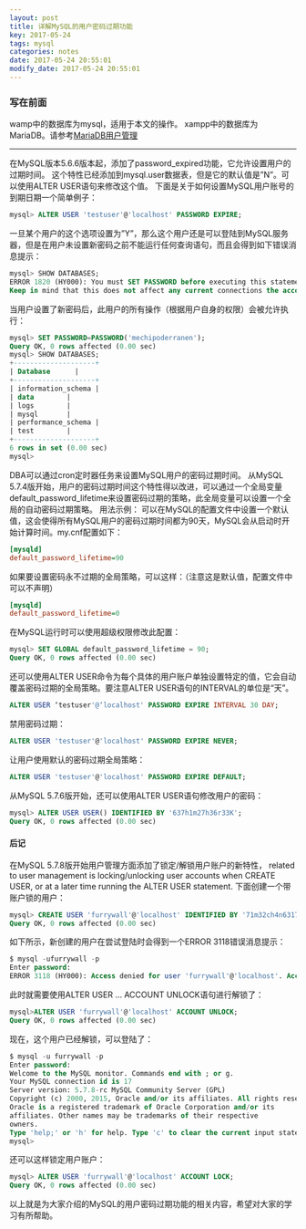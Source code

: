 ```yaml
---
layout: post
title: 详解MySQL的用户密码过期功能
key: 2017-05-24
tags: mysql
categories: notes
date: 2017-05-24 20:55:01
modify_date: 2017-05-24 20:55:01
---
```


### 写在前面

wamp中的数据库为mysql，适用于本文的操作。
xampp中的数据库为MariaDB。请参考[MariaDB用户管理](/notes/mariadb-users-manage.html)

<!--more-->

---
在MySQL版本5.6.6版本起，添加了password_expired功能，它允许设置用户的过期时间。
这个特性已经添加到mysql.user数据表，但是它的默认值是”N”。可以使用ALTER USER语句来修改这个值。
下面是关于如何设置MySQL用户账号的到期日期一个简单例子：

```sql
mysql> ALTER USER 'testuser'@'localhost' PASSWORD EXPIRE;
```
一旦某个用户的这个选项设置为”Y”，那么这个用户还是可以登陆到MySQL服务器，但是在用户未设置新密码之前不能运行任何查询语句，而且会得到如下错误消息提示：

```sql
mysql> SHOW DATABASES;
ERROR 1820 (HY000): You must SET PASSWORD before executing this statement
Keep in mind that this does not affect any current connections the account has open.
```

当用户设置了新密码后，此用户的所有操作（根据用户自身的权限）会被允许执行：

```sql
mysql> SET PASSWORD=PASSWORD('mechipoderranen');
Query OK, 0 rows affected (0.00 sec)
mysql> SHOW DATABASES;
+--------------------+
| Database      |
+--------------------+
| information_schema |
| data        |
| logs        |
| mysql       |
| performance_schema |
| test        |
+--------------------+
6 rows in set (0.00 sec)
mysql>
```

DBA可以通过cron定时器任务来设置MySQL用户的密码过期时间。
从MySQL 5.7.4版开始，用户的密码过期时间这个特性得以改进，可以通过一个全局变量default_password_lifetime来设置密码过期的策略，此全局变量可以设置一个全局的自动密码过期策略。
用法示例： 
可以在MySQL的配置文件中设置一个默认值，这会使得所有MySQL用户的密码过期时间都为90天，MySQL会从启动时开始计算时间。my.cnf配置如下：

```ini
[mysqld]
default_password_lifetime=90
```

如果要设置密码永不过期的全局策略，可以这样：（注意这是默认值，配置文件中可以不声明）

```ini
[mysqld]
default_password_lifetime=0
```

在MySQL运行时可以使用超级权限修改此配置：

```sql
mysql> SET GLOBAL default_password_lifetime = 90;
Query OK, 0 rows affected (0.00 sec)
```

还可以使用ALTER USER命令为每个具体的用户账户单独设置特定的值，它会自动覆盖密码过期的全局策略。要注意ALTER USER语句的INTERVAL的单位是“天”。

```sql
ALTER USER ‘testuser'@‘localhost' PASSWORD EXPIRE INTERVAL 30 DAY;
```

禁用密码过期：

```sql
ALTER USER 'testuser'@'localhost' PASSWORD EXPIRE NEVER;
```

让用户使用默认的密码过期全局策略：

```sql
ALTER USER 'testuser'@'localhost' PASSWORD EXPIRE DEFAULT;
```

从MySQL 5.7.6版开始，还可以使用ALTER USER语句修改用户的密码：

```sql
mysql> ALTER USER USER() IDENTIFIED BY '637h1m27h36r33K';
Query OK, 0 rows affected (0.00 sec)
```

#### 后记
在MySQL 5.7.8版开始用户管理方面添加了锁定/解锁用户账户的新特性， related to user management is locking/unlocking user accounts when CREATE USER, or at a later time running the ALTER USER statement.
下面创建一个带账户锁的用户：

```sql
mysql> CREATE USER 'furrywall'@'localhost' IDENTIFIED BY '71m32ch4n6317' ACCOUNT LOCK;
Query OK, 0 rows affected (0.00 sec)
```

如下所示，新创建的用户在尝试登陆时会得到一个ERROR 3118错误消息提示：

```sql
$ mysql -ufurrywall -p
Enter password:
ERROR 3118 (HY000): Access denied for user 'furrywall'@'localhost'. Account is locked.
```

此时就需要使用ALTER USER … ACCOUNT UNLOCK语句进行解锁了：

```sql
mysql>ALTER USER 'furrywall'@'localhost' ACCOUNT UNLOCK;
Query OK, 0 rows affected (0.00 sec)
```

现在，这个用户已经解锁，可以登陆了：

```sql
$ mysql -u furrywall -p
Enter password:
Welcome to the MySQL monitor. Commands end with ; or g.
Your MySQL connection id is 17
Server version: 5.7.8-rc MySQL Community Server (GPL)
Copyright (c) 2000, 2015, Oracle and/or its affiliates. All rights reserved.
Oracle is a registered trademark of Oracle Corporation and/or its
affiliates. Other names may be trademarks of their respective
owners.
Type 'help;' or 'h' for help. Type 'c' to clear the current input statement.
mysql>
```

还可以这样锁定用户账户：

```sql
mysql> ALTER USER 'furrywall'@'localhost' ACCOUNT LOCK;
Query OK, 0 rows affected (0.00 sec)
```

以上就是为大家介绍的MySQL的用户密码过期功能的相关内容，希望对大家的学习有所帮助。
